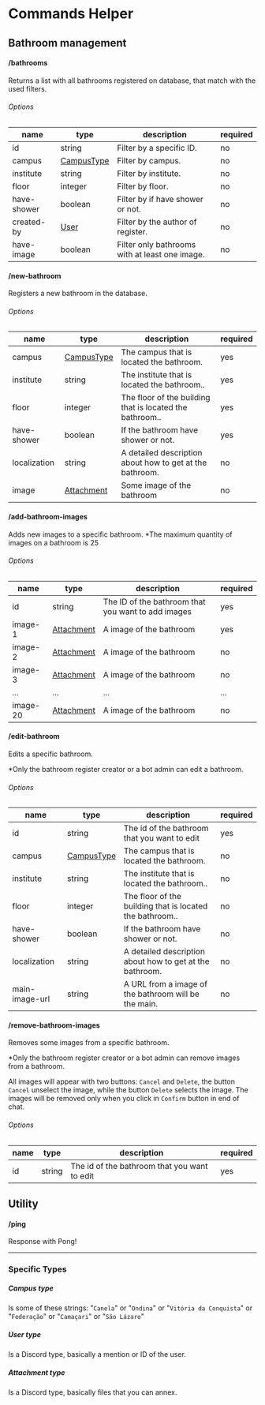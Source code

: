 # Commands Helper

## Bathroom management

#### /**bathrooms**

Returns a list with all bathrooms registered on database, that match with the used filters.

###### Options

| name        | type                       | description                                    | required |
| ----------- | -------------------------- | ---------------------------------------------- | -------- |
| id          | string                     | Filter by a specific ID.                       | no       |
| campus      | [CampusType](#campus-type) | Filter by campus.                              | no       |
| institute   | string                     | Filter by institute.                           | no       |
| floor       | integer                    | Filter by floor.                               | no       |
| have-shower | boolean                    | Filter by if have shower or not.               | no       |
| created-by  | [User](#user-type)         | Filter by the author of register.              | no       |
| have-image  | boolean                    | Filter only bathrooms with at least one image. | no       |

#### /**new-bathroom**

Registers a new bathroom in the database.

###### Options

| name         | type                           | description                                              | required |
| ------------ | ------------------------------ | -------------------------------------------------------- | -------- |
| campus       | [CampusType](#campus-type)     | The campus that is located the bathroom.                 | yes      |
| institute    | string                         | The institute that is located the bathroom..             | yes      |
| floor        | integer                        | The floor of the building that is located the bathroom.. | yes      |
| have-shower  | boolean                        | If the bathroom have shower or not.                      | yes      |
| localization | string                         | A detailed description about how to get at the bathroom. | no       |
| image        | [Attachment](#attachment-type) | Some image of the bathroom                               | no       |

#### /**add-bathroom-images**

Adds new images to a specific bathroom.
\*The maximum quantity of images on a bathroom is 25

###### Options

| name     | type                           | description                                        | required |
| -------- | ------------------------------ | -------------------------------------------------- | -------- |
| id       | string                         | The ID of the bathroom that you want to add images | yes      |
| image-1  | [Attachment](#attachment-type) | A image of the bathroom                            | yes      |
| image-2  | [Attachment](#attachment-type) | A image of the bathroom                            | no       |
| image-3  | [Attachment](#attachment-type) | A image of the bathroom                            | no       |
| ...      | ...                            | ...                                                | ...      |
| image-20 | [Attachment](#attachment-type) | A image of the bathroom                            | no       |

#### /**edit-bathroom**

Edits a specific bathroom.

\*Only the bathroom register creator or a bot admin can edit a bathroom.

###### Options

| name           | type                       | description                                              | required |
| -------------- | -------------------------- | -------------------------------------------------------- | -------- |
| id             | string                     | The id of the bathroom that you want to edit             | yes      |
| campus         | [CampusType](#campus-type) | The campus that is located the bathroom.                 | no       |
| institute      | string                     | The institute that is located the bathroom..             | no       |
| floor          | integer                    | The floor of the building that is located the bathroom.. | no       |
| have-shower    | boolean                    | If the bathroom have shower or not.                      | no       |
| localization   | string                     | A detailed description about how to get at the bathroom. | no       |
| main-image-url | string                     | A URL from a image of the bathroom will be the main.     | no       |

#### /**remove-bathroom-images**

Removes some images from a specific bathroom.

\*Only the bathroom register creator or a bot admin can remove images from a bathroom.

All images will appear with two buttons: `Cancel` and `Delete`, the button `Cancel` unselect the image, while the button `Delete` selects the image. The images will be removed only when you click in `Confirm` button in end of chat.

###### Options

| name | type   | description                                  | required |
| ---- | ------ | -------------------------------------------- | -------- |
| id   | string | The id of the bathroom that you want to edit | yes      |

## Utility

#### /**ping**

Response with Pong!

---

### Specific Types

##### Campus type

Is some of these strings: "`Canela`" or "`Ondina`" or "`Vitória da Conquista`" or "`Federação`" or "`Camaçari`" or "`São Lázaro`"

##### User type

Is a Discord type, basically a mention or ID of the user.

##### Attachment type

Is a Discord type, basically files that you can annex.
